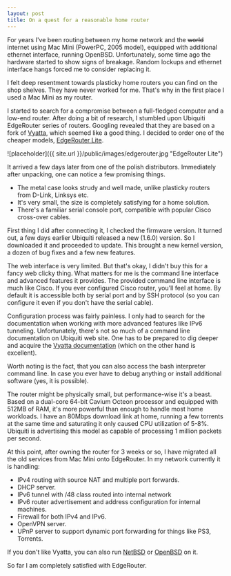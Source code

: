 ```yaml
---
layout: post
title: On a quest for a reasonable home router 
---
```


For years I've been routing between my home network and the <del>world</del> internet using Mac Mini (PowerPC, 2005 model), equipped with additional ethernet interface, running OpenBSD. Unfortunately, some time ago the hardware started to show signs of breakage. Random lockups and ethernet interface hangs forced me to consider replacing it.

<!-- more -->
I felt deep resentment towards plasticky home routers you can find on the shop shelves. They have never worked for me. That's why in the first place I used a Mac Mini as my router.

I started to search for a compromise between a full-fledged computer and a low-end router. After doing a bit of research, I stumbled upon Ubiquiti EdgeRouter series of routers. Googling revealed that they are based on a fork of [Vyatta](http://en.wikipedia.org/wiki/Vyatta), which seemed like a good thing. I decided to order one of the cheaper models, [EdgeRouter Lite](https://www.ubnt.com/edgemax/edgerouter-lite/).

![placeholder]({{ site.url }}/public/images/edgerouter.jpg "EdgeRouter Lite")

It arrived a few days later from one of the polish distributors. Immediately after unpacking, one can notice a few promising things. 

- The metal case looks strudy and well made, unlike plasticky routers from D-Link, Linksys etc. 
- It's very small, the size is completely satisfying for a home solution.
- There's a familiar serial console port, compatible with popular Cisco cross-over cables.

First thing I did after connecting it, I checked the firmware version. It turned out, a few days earlier Ubiquiti released a new (1.6.0) version. So I downloaded it and proceeded to update. This brought a new kernel version, a dozen of bug fixes and a few new features.

The web interface is very limited. But that's okay, I didn't buy this for a fancy web clicky thing. What matters for me is the command line interface and advanced features it provides. The provided command line interface is much like Cisco. If you ever configured Cisco router, you'll feel at home. By default it is accessible both by serial port and by SSH protocol (so you can configure it even if you don't have the serial cable).

Configuration process was fairly painless. I only had to search for the documentation when working with more advanced features like IPv6 tunneling. Unfortunately, there's not so much of a command line documentation on Ubiquiti web site. One has to be prepared to dig deeper and acquire the [Vyatta documentation](http://ftp.het.net/iso/vyatta/vc6.3/docs/) (which on the other hand is excellent).

Worth noting is the fact, that you can also access the bash interpreter command line. In case you ever have to debug anything or install additional software (yes, it is possible).

The router might be physically small, but performance-wise it's a beast. Based on a dual-core 64-bit Cavium Octeon processor and equipped with 512MB of RAM, it's more powerful than enough to handle most home workloads. I have an 80Mbps download link at home, running a few torrents at the same time and saturating it only caused CPU utilization of 5-8%. Ubiquiti is advertising this model as capable of processing 1 million packets per second.

At this point, after owning the router for 3 weeks or so, I have migrated all the old services from Mac Mini onto EdgeRouter. In my network currently it is handling:

- IPv4 routing with source NAT and multiple port forwards.
- DHCP server.
- IPv6 tunnel with /48 class routed into internal network
- IPv6 router advertisement and address configuration for internal machines.
- Firewall for both IPv4 and IPv6.
- OpenVPN server.
- UPnP server to support dynamic port forwarding for things like PS3, Torrents.

If you don't like Vyatta, you can also run [NetBSD](http://blog.netbsd.org/tnf/entry/hands_on_experience_with_edgerouter) or [OpenBSD](http://www.openbsd.org/octeon.html) on it. 

So far I am completely satisfied with EdgeRouter.


